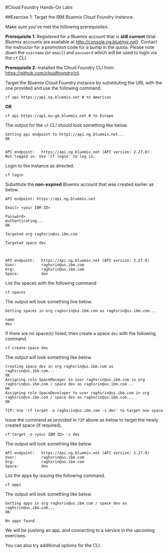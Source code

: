 #Cloud Foundry Hands-On Labs

##Exercise 1: Target the IBM Bluemix Cloud Foundry instance

Make sure you've met the following prerequisites.

**Prerequisite 1**: Registered for a Bluemix account that is **still current** (trial Bluemix accounts are available at <http://console.ng.bluemix.net>). Contact the instructor for a promotion code for a bump in the quota. Please note down the `username` (or `email`) and `password` which will be used to login via the `cf` CLI.

**Prerequisite 2**: Installed the Cloud Foundry CLI from <https://github.com/cloudfoundry/cli>.

Target the Bluemix Cloud Foundry instance by substituting the URL with the one provided and use the following command. 

```
cf api https://api.ng.bluemix.net # to Americas
```
**OR**

```
cf api https://api.eu-gb.bluemix.net # to Europe
```


The output for the `cf` CLI should look something like below.

```
Setting api endpoint to https://api.ng.bluemix.net...
OK

                   
API endpoint:   https://api.ng.bluemix.net (API version: 2.27.0)   
Not logged in. Use 'cf login' to log in.  
```

Login to the instance as directed.

```
cf login
```

Substitute the **non-expired** Bluemix account that was created earlier as below.

```
API endpoint: https://api.ng.bluemix.net

Email> <your IBM ID>

Password> 
Authenticating...
OK

Targeted org raghsrin@us.ibm.com

Targeted space dev


                   
API endpoint:   https://api.ng.bluemix.net (API version: 2.27.0)   
User:           raghsrin@us.ibm.com   
Org:            raghsrin@us.ibm.com   
Space:          dev
```


List the spaces with the following command

```
cf spaces
```

The output will look something line below.

```
Getting spaces in org raghsrin@us.ibm.com as raghsrin@us.ibm.com...

name   
dev
```

If there are no space(s) listed, then create a space `dev` with the following command.

```
cf create-space dev
```

The output will look something like below.

```
Creating space dev in org raghsrin@us.ibm.com as raghsrin@us.ibm.com...
OK
Assigning role SpaceManager to user raghsrin@us.ibm.com in org raghsrin@us.ibm.com / space dev as raghsrin@us.ibm.com...
OK
Assigning role SpaceDeveloper to user raghsrin@us.ibm.com in org raghsrin@us.ibm.com / space dev as raghsrin@us.ibm.com...
OK

TIP: Use 'cf target -o raghsrin@us.ibm.com -s dev' to target new space
```

Issue the command as provided in `TIP` above as below to target the newly created space (if required).

```
cf target -o <your IBM ID> -s dev
```

The output will look something like below.

```
API endpoint:   https://api.ng.bluemix.net (API version: 2.27.0)   
User:           raghsrin@us.ibm.com   
Org:            raghsrin@us.ibm.com   
Space:          dev  
```

List the apps by issuing the following command.

```
cf apps
```

The output will look something like below.

```
Getting apps in org raghsrin@us.ibm.com / space dev as raghsrin@us.ibm.com...
OK

No apps found
```

We will be pushing an app. and connecting to a service in the upcoming exercises.

You can also try additional options for the CLI.
